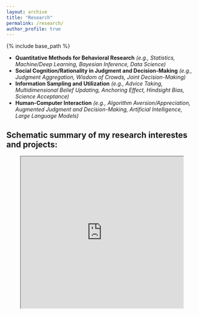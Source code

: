 ```yaml
---
layout: archive
title: "Research"
permalink: /research/
author_profile: true
---
```


{% include base_path %}

- <b>Quantitative Methods for Behavioral Research</b> <i>(e.g., Statistics, Machine/Deep Learning, Bayesian Inference, Data Science)</i>
-	<b>Social Cognition/Rationality in Judgment and Decision-Making</b> <i>(e.g., Judgment Aggregation, Wisdom of Crowds, Joint Decision-Making)</i>
-	<b>Information Sampling and Utilization</b> <i>(e.g., Advice Taking, Multidimensional Belief Updating, Anchoring Effect, Hindsight Bias, Science Acceptance)</i>
-	<b>Human-Computer Interaction</b> <i>(e.g., Algorithm Aversion/Appreciation, Augmented Judgment and Decision-Making, Artificial Intelligence, Large Language Models)</i>


## Schematic summary of my research interestes and projects:

<div style="text-align: center"> 
  <iframe src="https://drive.google.com/file/d/11Ar0HXOfNkAxqcWyDZTlQ8ZeMAeLh17d/preview" width="85%" height="400px"></iframe>
</div>
